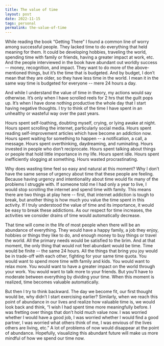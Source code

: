 ```yaml
---
title: The value of time
layout: post
date: 2022-11-15
tags: personal
permalink: the-value-of-time
---
```

<p style="color: rgb(26, 26, 26)" class="body"><span>While reading the book “Getting There” I found a common line of worry among successful people. They lacked time to do everything that held meaning for them. It could be developing hobbies, traveling the world, spending time with family or friends, having a greater impact at work, etc. And the people interviewed in the book have abundant out worldly success -- money, recognition, and impact. They want to do more of the above-mentioned things, but it’s the time that is budgeted. And by budget, I don’t mean that they are older, so they have less time in the world. I mean it in the same way time is budgeted for everyone -- mere 24 hours a day. </span></p><p class="body"><span>And while I understand the value of time in theory, my actions would say otherwise. It’s only when I have scrolled reels for 2 hrs that the guilt pops up. It’s when I have done nothing productive the whole day that I start having negative thoughts. I try to think of the time I have spent in an unhealthy or wasteful way over the past years.</span></p><p class="body"><span>Hours spent self-loathing, doubting myself, crying, or lying awake at night. Hours spent scrolling the internet, particularly social media. Hours spent reading self-improvement articles which have become an addiction now. Hours spent waiting for something to happen -- a notification, a call, a message. Hours spent overthinking, daydreaming, and ruminating. Hours invested in people who don’t reciprocate. Hours spent talking about things or people that hold little importance in my life. Hours spent idle. Hours spent inefficiently slogging at something. Hours wasted procrastinating. </span></p><p class="body"><span>Why does wasting time feel so easy and natural at this moment? Why I don’t have the same sense of urgency about time that these people are feeling. Because having urgency and intentionality about time would fix many of the problems I struggle with. If someone told me I had only a year to live, I would stop scrolling the internet and spend time with family. This means there are two things at play here -- first, that internet addiction is tough to break, but another thing is how much you value the time spent in this activity. If I truly understood the value of time and its importance, it would be easy to break these addictions. As our respect for time increases, the activities we consider drains of time would automatically decrease.</span></p><p class="body"><span>That time will come in the life of most people when there will be an abundance of everything. They would have a happy family, a job they enjoy, hobbies or things they like to do, and enough money to buy things or travel the world. All the primary needs would be satisfied to the brim. And at that moment, the only thing that would not feel abundant would be time. Time would be finite -- the same 24 hours. All the things that bring you joy would be in trade-off with each other, fighting for your same time quota. You would want to spend more time with family and kids. You would want to relax more. You would want to have a greater impact on the world through your work. You would want to talk more to your friends. But you’ll have to moderate between everything by dividing your time. When this moment is realized, time becomes valuable automatically. </span></p><p class="body"><span>But then I try to think backward. The day we become fit, our first thought would be, why didn’t I start exercising earlier? Similarly, when we reach this point of abundance in our lives and realize how valuable time is, we would look back and think, “I wish I had spent time more meaningfully before. I was fretting over things that don’t hold much value now. I was worried whether I would have a good job, I was worried whether I would find a good partner, I was worried what others think of me, I was envious of the lives others are living, etc.” A lot of problems of now would disappear at the point of abundance. Hopefully, visualizing this abundant future will make us more mindful of how we spend our time now. </span></p>